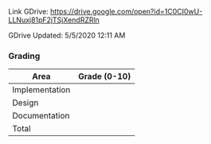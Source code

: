 Link GDrive: https://drive.google.com/open?id=1C0CI0wU-LLNuxj81pF2jTSjXendRZRln

GDrive Updated: 5/5/2020 12:11 AM

### Grading
Area           | Grade (0-10)
-------------- | ------------
Implementation |
Design         |
Documentation  |
Total          |
